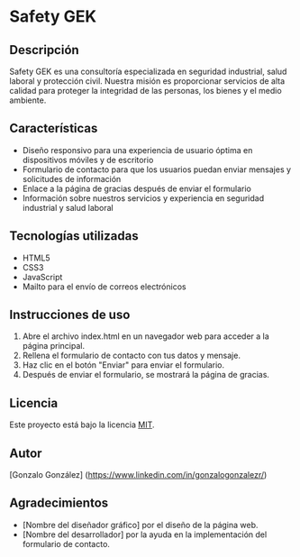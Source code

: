# Safety GEK

## Descripción

Safety GEK es una consultoría especializada en seguridad industrial, salud laboral y protección civil. Nuestra misión es proporcionar servicios de alta calidad para proteger la integridad de las personas, los bienes y el medio ambiente.

## Características

- Diseño responsivo para una experiencia de usuario óptima en dispositivos móviles y de escritorio
- Formulario de contacto para que los usuarios puedan enviar mensajes y solicitudes de información
- Enlace a la página de gracias después de enviar el formulario
- Información sobre nuestros servicios y experiencia en seguridad industrial y salud laboral

## Tecnologías utilizadas

- HTML5
- CSS3
- JavaScript
- Mailto para el envío de correos electrónicos

## Instrucciones de uso

1. Abre el archivo index.html en un navegador web para acceder a la página principal.
2. Rellena el formulario de contacto con tus datos y mensaje.
3. Haz clic en el botón "Enviar" para enviar el formulario.
4. Después de enviar el formulario, se mostrará la página de gracias.

## Licencia

Este proyecto está bajo la licencia [MIT](https://opensource.org/licenses/MIT).

## Autor

[Gonzalo González] (https://www.linkedin.com/in/gonzalogonzalezr/)

## Agradecimientos

- [Nombre del diseñador gráfico] por el diseño de la página web.
- [Nombre del desarrollador] por la ayuda en la implementación del formulario de contacto.
